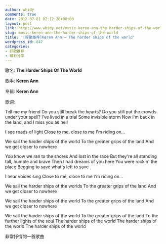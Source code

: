 ```yaml
---
author: whidy
comments: true
date: 2012-07-01 02:12:20+00:00
layout: post
link: http://www.whidy.net/music-keren-ann-the-harder-ships-of-the-world.html
slug: music-keren-ann-the-harder-ships-of-the-world
title: '[好歌推荐]Keren Ann – The harder ships of the world'
wordpress_id: 847
categories:
- 好歌推荐
- 精彩分享
---
```


歌名: **The Harder Ships Of The World**

歌手: **Keren Ann**

专辑: **Keren Ann**

歌词:

Tell me my friend
Do you still break the hearts?
Do you still put the crowds under your spell?
I've lived in a trial
Some invisible storm
Now I'm back in the land, and I miss you as hell

I see roads of light
Close to me, close to me
I'm riding on...<!-- more -->

We sail the harder ships of the world
To the greater grips of the land
And we get closer to nowhere

You know we ran to the shores
And lost in the race
But they're all standing tall, humble and brave
Then I had dreams of you here
You were rockin' the place
Begging to save what's left to save

I hear voices sing
Close to me, close to me
I'm riding on...

We sail the harder ships of the worlds
To the greater grips of the land
And we get closer to nowhere

We sail the harder ships of the world
To the greater grips of the land
And we get closer to nowhere

We sail the harder ships of the world
To the greater grips of the land
To the further lights of the soul
The harder ships of the world
The harder ships of the world
The harder ships of the world

非常抒情的一首歌曲


